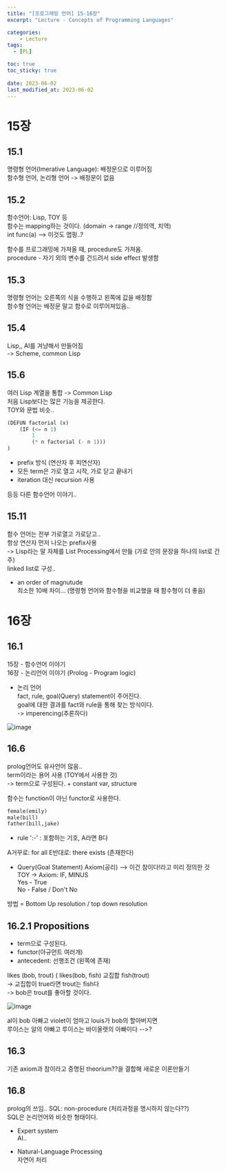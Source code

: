 ```yaml
---
title: "[프로그래밍 언어] 15-16장"
excerpt: "Lecture - Concepts of Programming Languages"

categories:
    - Lecture
tags:
  - [PL]

toc: true
toc_sticky: true
 
date: 2023-06-02
last_modified_at: 2023-06-02
---
```

# 15장
## 15.1
명령형 언어(Imerative Language): 배정문으로 이루어짐  
함수형 언어, 논리형 언어 -> 배정문이 없음

## 15.2
함수언어: Lisp, TOY 등  
함수는 mapping하는 것이다. (domain -> range //정의역, 치역)  
int func(a) --> 이것도 맵핑..?

함수를 프로그래밍에 가져올 때, procedure도 가져옴.  
procedure - 자기 외의 변수를 건드려서 side effect 발생함

## 15.3
명령형 언어는 오른쪽의 식을 수행하고 왼쪽에 값을 배정함  
함수형 언어는 배정문 말고 함수로 이루어져있음..  

## 15.4
Lisp,, AI를 겨냥해서 만들어짐  
-> Scheme, common Lisp  

## 15.6
여러 Lisp 계열을 통합 -> Common Lisp  
처음 Lisp보다는 많은 기능을 제공한다.  
TOY와 문법 비슷..

```lisp
(DEFUN factorial (x)
    (IF (<= n 1)
        1
        (* n factorial (- n 1)))
)
```
- prefix 방식 (연산자 후 피연산자)
- 모든 term은 가로 열고 시작, 가로 닫고 끝내기
- iteration 대신 recursion 사용

등등 다른 함수언어 이야기..


## 15.11
함수 언어는 전부 가로열고 가로닫고..  
항상 연산자 먼저 나오는 prefix사용  
-> Lisp라는 말 자체를 List Processing에서 만듦 (가로 안의 문장을 하나의 list로 간주)  
linked list로 구성.. 

- an order of magnutude  
최소한 10배 차이...  (명령형 언어와 함수형을 비교했을 때 함수형이 더 좋음)

# 16장
## 16.1
15장 - 함수언어 이야기  
16장 - 논리언어 이야기 (Prolog - Program logic)  

- 논리 언어  
    fact, rule, goal(Query) statement이 주어진다.  
    goal에 대한 결과를 fact와 rule을 통해 찾는 방식이다.  
    -> imperencing(추론하다)

![image](https://github.com/ssoxong/ssoxong.github.io/assets/112956015/9dc0469b-470d-4e01-9185-371f27a11e2b)


## 16.6
prolog언어도 유사언어 많음..  
term이라는 용어 사용 (TOY에서 사용한 것)  
-> term으로 구성된다. + constant var, structure  

함수는 function이 아닌 functor로 사용한다.  

```prolog
female(emily)
male(bill)
father(bill,jake)
```

- rule
':-' : 포함하는 기호, A라면 B다

A거꾸로: for all
E반대로: there exists (존재한다)

- Query(Goal Statement)
Axiom(공리) --> 이건 참이다!라고 미리 정의한 것  
TOY -> Axiom: IF, MINUS  
Yes - True  
No - False / Don't No  

방법 = Bottom Up resolution / top down resolution

## 16.2.1 Propositions
- term으로 구성된다.
- functor(아규먼트 여러개)
- antecedent: 선행조건 (왼쪽에 존재)

likes (bob, trout) ( likes(bob, fish) 교집합 fish(trout)  
-> 교집합이 true라면 trout는 fish다  
-> bob은 trout를 좋아할 것이다.  

![image](https://github.com/ssoxong/ssoxong.github.io/assets/112956015/977218e3-7dca-47c3-aed5-683882b7e788)

al이 bob 아빠고 violet이 엄마고 louis가 bob의 할아버지면  
루이스는 알의 아빠고 루이스는 바이올렛의 아빠이다 -->?  

## 16.3
기존 axiom과 참이라고 증명된 theorium??을 결합해 새로운 이론만들기  

## 16.8
prolog의 쓰임..
SQL: non-procedure (처리과정을 명시하지 않는다??)  
SQL은 논리언어와 비슷한 형태이다. 

- Expert system  
AI..

- Natural-Language Processing  
자연어 처리 
